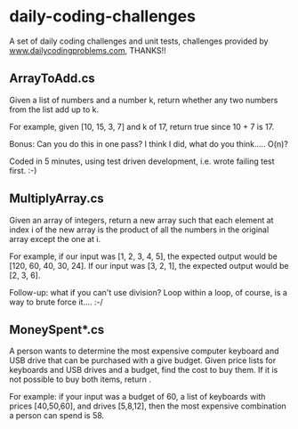 # daily-coding-challenges
A set of daily coding challenges and unit tests, challenges provided by www.dailycodingproblems.com, THANKS!!

## ArrayToAdd.cs
Given a list of numbers and a number k, return whether any two numbers from the list add up to k.

For example, given [10, 15, 3, 7] and k of 17, return true since 10 + 7 is 17.

Bonus: Can you do this in one pass?  I think I did, what do you think..... O(n)?

Coded in 5 minutes, using test driven development, i.e. wrote failing test first.  :-)

## MultiplyArray.cs
Given an array of integers, return a new array such that each element at index i of the new array is the product of all the numbers in the original array except the one at i.

For example, if our input was [1, 2, 3, 4, 5], the expected output would be [120, 60, 40, 30, 24]. If our input was [3, 2, 1], the expected output would be [2, 3, 6].

Follow-up: what if you can't use division?  Loop within a loop, of course, is a way to brute force it.... :-/

## MoneySpent*.cs
A person wants to determine the most expensive computer keyboard and USB drive that can be purchased with a give budget. Given price lists for keyboards and USB drives and a budget, find the cost to buy them. If it is not possible to buy both items, return .

For example: if your input was a budget of 60, a list of keyboards with prices [40,50,60], and drives [5,8,12], then the most expensive combination a person can spend is 58.

